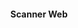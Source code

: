 
<html>
<head>
    <meta charset="UTF-8" />
</head>
<body>
<!-- Version 1.1 -->
<h4 align="center">
Scanner Web 
</h4>
<table
</body>
</html>
